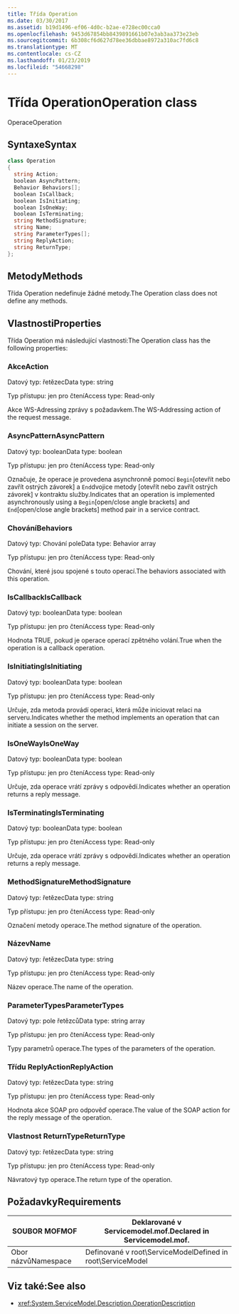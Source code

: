 ```yaml
---
title: Třída Operation
ms.date: 03/30/2017
ms.assetid: b19d1496-ef06-4d0c-b2ae-e728ec00cca0
ms.openlocfilehash: 9453d67854bb8439891661b07e3ab3aa373e23eb
ms.sourcegitcommit: 6b308cf6d627d78ee36dbbae8972a310ac7fd6c8
ms.translationtype: MT
ms.contentlocale: cs-CZ
ms.lasthandoff: 01/23/2019
ms.locfileid: "54668298"
---
```

# <a name="operation-class"></a><span data-ttu-id="fdade-102">Třída Operation</span><span class="sxs-lookup"><span data-stu-id="fdade-102">Operation class</span></span>
<span data-ttu-id="fdade-103">Operace</span><span class="sxs-lookup"><span data-stu-id="fdade-103">Operation</span></span>  
  
## <a name="syntax"></a><span data-ttu-id="fdade-104">Syntaxe</span><span class="sxs-lookup"><span data-stu-id="fdade-104">Syntax</span></span>  
  
```csharp
class Operation  
{  
  string Action;  
  boolean AsyncPattern;  
  Behavior Behaviors[];  
  boolean IsCallback;  
  boolean IsInitiating;  
  boolean IsOneWay;  
  boolean IsTerminating;  
  string MethodSignature;  
  string Name;  
  string ParameterTypes[];  
  string ReplyAction;  
  string ReturnType;  
};  
```  
  
## <a name="methods"></a><span data-ttu-id="fdade-105">Metody</span><span class="sxs-lookup"><span data-stu-id="fdade-105">Methods</span></span>  
 <span data-ttu-id="fdade-106">Třída Operation nedefinuje žádné metody.</span><span class="sxs-lookup"><span data-stu-id="fdade-106">The Operation class does not define any methods.</span></span>  
  
## <a name="properties"></a><span data-ttu-id="fdade-107">Vlastnosti</span><span class="sxs-lookup"><span data-stu-id="fdade-107">Properties</span></span>  
 <span data-ttu-id="fdade-108">Třída Operation má následující vlastnosti:</span><span class="sxs-lookup"><span data-stu-id="fdade-108">The Operation class has the following properties:</span></span>  
  
### <a name="action"></a><span data-ttu-id="fdade-109">Akce</span><span class="sxs-lookup"><span data-stu-id="fdade-109">Action</span></span>  
 <span data-ttu-id="fdade-110">Datový typ: řetězec</span><span class="sxs-lookup"><span data-stu-id="fdade-110">Data type: string</span></span>  
  
 <span data-ttu-id="fdade-111">Typ přístupu: jen pro čtení</span><span class="sxs-lookup"><span data-stu-id="fdade-111">Access type: Read-only</span></span>  
  
 <span data-ttu-id="fdade-112">Akce WS-Adressing zprávy s požadavkem.</span><span class="sxs-lookup"><span data-stu-id="fdade-112">The WS-Addressing action of the request message.</span></span>  
  
### <a name="asyncpattern"></a><span data-ttu-id="fdade-113">AsyncPattern</span><span class="sxs-lookup"><span data-stu-id="fdade-113">AsyncPattern</span></span>  
 <span data-ttu-id="fdade-114">Datový typ: boolean</span><span class="sxs-lookup"><span data-stu-id="fdade-114">Data type: boolean</span></span>  
  
 <span data-ttu-id="fdade-115">Typ přístupu: jen pro čtení</span><span class="sxs-lookup"><span data-stu-id="fdade-115">Access type: Read-only</span></span>  
  
 <span data-ttu-id="fdade-116">Označuje, že operace je provedena asynchronně pomocí `Begin`[otevřít nebo zavřít ostrých závorek] a `End`dvojice metody [otevřít nebo zavřít ostrých závorek] v kontraktu služby.</span><span class="sxs-lookup"><span data-stu-id="fdade-116">Indicates that an operation is implemented asynchronously using a `Begin`[open/close angle brackets] and `End`[open/close angle brackets] method pair in a service contract.</span></span>  
  
### <a name="behaviors"></a><span data-ttu-id="fdade-117">Chování</span><span class="sxs-lookup"><span data-stu-id="fdade-117">Behaviors</span></span>  
 <span data-ttu-id="fdade-118">Datový typ: Chování pole</span><span class="sxs-lookup"><span data-stu-id="fdade-118">Data type: Behavior array</span></span>  
  
 <span data-ttu-id="fdade-119">Typ přístupu: jen pro čtení</span><span class="sxs-lookup"><span data-stu-id="fdade-119">Access type: Read-only</span></span>  
  
 <span data-ttu-id="fdade-120">Chování, které jsou spojené s touto operací.</span><span class="sxs-lookup"><span data-stu-id="fdade-120">The behaviors associated with this operation.</span></span>  
  
### <a name="iscallback"></a><span data-ttu-id="fdade-121">IsCallback</span><span class="sxs-lookup"><span data-stu-id="fdade-121">IsCallback</span></span>  
 <span data-ttu-id="fdade-122">Datový typ: boolean</span><span class="sxs-lookup"><span data-stu-id="fdade-122">Data type: boolean</span></span>  
  
 <span data-ttu-id="fdade-123">Typ přístupu: jen pro čtení</span><span class="sxs-lookup"><span data-stu-id="fdade-123">Access type: Read-only</span></span>  
  
 <span data-ttu-id="fdade-124">Hodnota TRUE, pokud je operace operací zpětného volání.</span><span class="sxs-lookup"><span data-stu-id="fdade-124">True when the operation is a callback operation.</span></span>  
  
### <a name="isinitiating"></a><span data-ttu-id="fdade-125">IsInitiating</span><span class="sxs-lookup"><span data-stu-id="fdade-125">IsInitiating</span></span>  
 <span data-ttu-id="fdade-126">Datový typ: boolean</span><span class="sxs-lookup"><span data-stu-id="fdade-126">Data type: boolean</span></span>  
  
 <span data-ttu-id="fdade-127">Typ přístupu: jen pro čtení</span><span class="sxs-lookup"><span data-stu-id="fdade-127">Access type: Read-only</span></span>  
  
 <span data-ttu-id="fdade-128">Určuje, zda metoda provádí operaci, která může iniciovat relaci na serveru.</span><span class="sxs-lookup"><span data-stu-id="fdade-128">Indicates whether the method implements an operation that can initiate a session on the server.</span></span>  
  
### <a name="isoneway"></a><span data-ttu-id="fdade-129">IsOneWay</span><span class="sxs-lookup"><span data-stu-id="fdade-129">IsOneWay</span></span>  
 <span data-ttu-id="fdade-130">Datový typ: boolean</span><span class="sxs-lookup"><span data-stu-id="fdade-130">Data type: boolean</span></span>  
  
 <span data-ttu-id="fdade-131">Typ přístupu: jen pro čtení</span><span class="sxs-lookup"><span data-stu-id="fdade-131">Access type: Read-only</span></span>  
  
 <span data-ttu-id="fdade-132">Určuje, zda operace vrátí zprávy s odpovědí.</span><span class="sxs-lookup"><span data-stu-id="fdade-132">Indicates whether an operation returns a reply message.</span></span>  
  
### <a name="isterminating"></a><span data-ttu-id="fdade-133">IsTerminating</span><span class="sxs-lookup"><span data-stu-id="fdade-133">IsTerminating</span></span>  
 <span data-ttu-id="fdade-134">Datový typ: boolean</span><span class="sxs-lookup"><span data-stu-id="fdade-134">Data type: boolean</span></span>  
  
 <span data-ttu-id="fdade-135">Typ přístupu: jen pro čtení</span><span class="sxs-lookup"><span data-stu-id="fdade-135">Access type: Read-only</span></span>  
  
 <span data-ttu-id="fdade-136">Určuje, zda operace vrátí zprávy s odpovědí.</span><span class="sxs-lookup"><span data-stu-id="fdade-136">Indicates whether an operation returns a reply message.</span></span>  
  
### <a name="methodsignature"></a><span data-ttu-id="fdade-137">MethodSignature</span><span class="sxs-lookup"><span data-stu-id="fdade-137">MethodSignature</span></span>  
 <span data-ttu-id="fdade-138">Datový typ: řetězec</span><span class="sxs-lookup"><span data-stu-id="fdade-138">Data type: string</span></span>  
  
 <span data-ttu-id="fdade-139">Typ přístupu: jen pro čtení</span><span class="sxs-lookup"><span data-stu-id="fdade-139">Access type: Read-only</span></span>  
  
 <span data-ttu-id="fdade-140">Označení metody operace.</span><span class="sxs-lookup"><span data-stu-id="fdade-140">The method signature of the operation.</span></span>  
  
### <a name="name"></a><span data-ttu-id="fdade-141">Název</span><span class="sxs-lookup"><span data-stu-id="fdade-141">Name</span></span>  
 <span data-ttu-id="fdade-142">Datový typ: řetězec</span><span class="sxs-lookup"><span data-stu-id="fdade-142">Data type: string</span></span>  
  
 <span data-ttu-id="fdade-143">Typ přístupu: jen pro čtení</span><span class="sxs-lookup"><span data-stu-id="fdade-143">Access type: Read-only</span></span>  
  
 <span data-ttu-id="fdade-144">Název operace.</span><span class="sxs-lookup"><span data-stu-id="fdade-144">The name of the operation.</span></span>  
  
### <a name="parametertypes"></a><span data-ttu-id="fdade-145">ParameterTypes</span><span class="sxs-lookup"><span data-stu-id="fdade-145">ParameterTypes</span></span>  
 <span data-ttu-id="fdade-146">Datový typ: pole řetězců</span><span class="sxs-lookup"><span data-stu-id="fdade-146">Data type: string array</span></span>  
  
 <span data-ttu-id="fdade-147">Typ přístupu: jen pro čtení</span><span class="sxs-lookup"><span data-stu-id="fdade-147">Access type: Read-only</span></span>  
  
 <span data-ttu-id="fdade-148">Typy parametrů operace.</span><span class="sxs-lookup"><span data-stu-id="fdade-148">The types of the parameters of the operation.</span></span>  
  
### <a name="replyaction"></a><span data-ttu-id="fdade-149">Třídu ReplyAction</span><span class="sxs-lookup"><span data-stu-id="fdade-149">ReplyAction</span></span>  
 <span data-ttu-id="fdade-150">Datový typ: řetězec</span><span class="sxs-lookup"><span data-stu-id="fdade-150">Data type: string</span></span>  
  
 <span data-ttu-id="fdade-151">Typ přístupu: jen pro čtení</span><span class="sxs-lookup"><span data-stu-id="fdade-151">Access type: Read-only</span></span>  
  
 <span data-ttu-id="fdade-152">Hodnota akce SOAP pro odpověď operace.</span><span class="sxs-lookup"><span data-stu-id="fdade-152">The value of the SOAP action for the reply message of the operation.</span></span>  
  
### <a name="returntype"></a><span data-ttu-id="fdade-153">Vlastnost ReturnType</span><span class="sxs-lookup"><span data-stu-id="fdade-153">ReturnType</span></span>  
 <span data-ttu-id="fdade-154">Datový typ: řetězec</span><span class="sxs-lookup"><span data-stu-id="fdade-154">Data type: string</span></span>  
  
 <span data-ttu-id="fdade-155">Typ přístupu: jen pro čtení</span><span class="sxs-lookup"><span data-stu-id="fdade-155">Access type: Read-only</span></span>  
  
 <span data-ttu-id="fdade-156">Návratový typ operace.</span><span class="sxs-lookup"><span data-stu-id="fdade-156">The return type of the operation.</span></span>  
  
## <a name="requirements"></a><span data-ttu-id="fdade-157">Požadavky</span><span class="sxs-lookup"><span data-stu-id="fdade-157">Requirements</span></span>  
  
|<span data-ttu-id="fdade-158">SOUBOR MOF</span><span class="sxs-lookup"><span data-stu-id="fdade-158">MOF</span></span>|<span data-ttu-id="fdade-159">Deklarované v Servicemodel.mof.</span><span class="sxs-lookup"><span data-stu-id="fdade-159">Declared in Servicemodel.mof.</span></span>|  
|---------|-----------------------------------|  
|<span data-ttu-id="fdade-160">Obor názvů</span><span class="sxs-lookup"><span data-stu-id="fdade-160">Namespace</span></span>|<span data-ttu-id="fdade-161">Definované v root\ServiceModel</span><span class="sxs-lookup"><span data-stu-id="fdade-161">Defined in root\ServiceModel</span></span>|  
  
## <a name="see-also"></a><span data-ttu-id="fdade-162">Viz také:</span><span class="sxs-lookup"><span data-stu-id="fdade-162">See also</span></span>
- <xref:System.ServiceModel.Description.OperationDescription>
